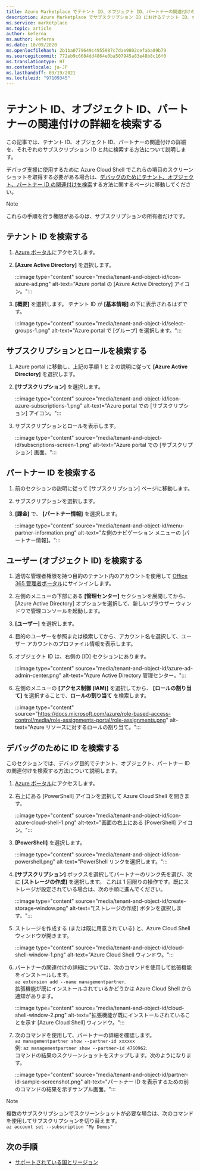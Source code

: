 ```yaml
---
title: Azure Marketplace でテナント ID、オブジェクト ID、パートナーの関連付けの詳細を検索する
description: Azure Marketplace でサブスクリプション ID におけるテナント ID、オブジェクト ID、パートナーの関連付けの詳細を検索する方法。
ms.service: marketplace
ms.topic: article
author: keferna
ms.author: keferna
ms.date: 10/09/2020
ms.openlocfilehash: 2b1ba0779649c4955987c7dae9802cefaba89b79
ms.sourcegitcommit: 772eb9c6684dd4864e0ba507945a83e48b8c16f0
ms.translationtype: HT
ms.contentlocale: ja-JP
ms.lasthandoff: 03/19/2021
ms.locfileid: "97109345"
---
```

# <a name="find-tenant-id-object-id-and-partner-association-details"></a>テナント ID、オブジェクト ID、パートナーの関連付けの詳細を検索する

この記事では、テナント ID、オブジェクト ID、パートナーの関連付けの詳細を、それぞれのサブスクリプション ID と共に検索する方法について説明します。

デバッグ支援に使用するために Azure Cloud Shell でこれらの項目のスクリーンショットを取得する必要がある場合は、[デバッグのためにテナント、オブジェクト、パートナー ID の関連付けを検索](#find-ids-for-debugging)する方法に関するページに移動してください。

>[!Note]
> これらの手順を行う権限があるのは、サブスクリプションの所有者だけです。

## <a name="find-tenant-id"></a>テナント ID を検索する

1. [Azure ポータル](https://ms.portal.azure.com/)にアクセスします。
2. **[Azure Active Directory]** を選択します。

    :::image type="content" source="media/tenant-and-object-id/icon-azure-ad.png" alt-text="Azure portal の [Azure Active Directory] アイコン。":::

3. **[概要]** を選択します。 テナント ID が **[基本情報]** の下に表示されるはずです。

    :::image type="content" source="media/tenant-and-object-id/select-groups-1.png" alt-text="Azure portal で [グループ] を選択します。":::

## <a name="find-subscriptions-and-roles"></a>サブスクリプションとロールを検索する

1. Azure portal に移動し、上記の手順 1 と 2 の説明に従って **[Azure Active Directory]** を選択します。
2. **[サブスクリプション]** を選択します。

    :::image type="content" source="media/tenant-and-object-id/icon-azure-subscriptions-1.png" alt-text="Azure portal での [サブスクリプション] アイコン。":::

3. サブスクリプションとロールを表示します。

    :::image type="content" source="media/tenant-and-object-id/subscriptions-screen-1.png" alt-text="Azure portal での [サブスクリプション] 画面。":::

## <a name="find-partner-id"></a>パートナー ID を検索する

1. 前のセクションの説明に従って [サブスクリプション] ページに移動します。
2. サブスクリプションを選択します。
3. **[課金]** で、 **[パートナー情報]** を選択します。

    :::image type="content" source="media/tenant-and-object-id/menu-partner-information.png" alt-text="左側のナビゲーション メニューの [パートナー情報]。":::

## <a name="find-user-object-id"></a>ユーザー (オブジェクト ID) を検索する

1. 適切な管理者権限を持つ目的のテナント内のアカウントを使用して [Office 365 管理者ポータル](https://portal.office.com/adminportal/home)にサインインします。
2. 左側のメニューの下部にある **[管理センター]** セクションを展開してから、[Azure Active Directory] オプションを選択して、新しいブラウザー ウィンドウで管理コンソールを起動します。
3. **[ユーザー]** を選択します。
4. 目的のユーザーを参照または検索してから、アカウント名を選択して、ユーザー アカウントのプロファイル情報を表示します。
5. オブジェクト ID は、右側の [ID] セクションにあります。

    :::image type="content" source="media/tenant-and-object-id/azure-ad-admin-center.png" alt-text="Azure Active Directory 管理センター。":::

6. 左側のメニューの **[アクセス制御 (IAM)]** を選択してから、 **[ロールの割り当て]** を選択することで、**ロールの割り当て** を検索します。

    :::image type="content" source="https://docs.microsoft.com/azure/role-based-access-control/media/role-assignments-portal/role-assignments.png" alt-text="Azure リソースに対するロールの割り当て。":::

## <a name="find-ids-for-debugging"></a>デバッグのために ID を検索する

このセクションでは、デバッグ目的でテナント、オブジェクト、パートナー ID の関連付けを検索する方法について説明します。

1. [Azure ポータル](https://ms.portal.azure.com/)にアクセスします。
2. 右上にある [PowerShell] アイコンを選択して Azure Cloud Shell を開きます。

    :::image type="content" source="media/tenant-and-object-id/icon-azure-cloud-shell-1.png" alt-text="画面の右上にある [PowerShell] アイコン。":::

3. **[PowerShell]** を選択します。

    :::image type="content" source="media/tenant-and-object-id/icon-powershell.png" alt-text="PowerShell リンクを選択します。":::

4. **[サブスクリプション]** ボックスを選択してパートナーのリンク先を選び、次に **[ストレージの作成]** を選択します。 これは 1 回限りの操作です。既にストレージが設定されている場合は、次の手順に進んでください。

    :::image type="content" source="media/tenant-and-object-id/create-storage-window.png" alt-text="[ストレージの作成] ボタンを選択します。":::

5. ストレージを作成する (または既に用意されている) と、Azure Cloud Shell ウィンドウが開きます。

    :::image type="content" source="media/tenant-and-object-id/cloud-shell-window-1.png" alt-text="Azure Cloud Shell ウィンドウ。":::

6. パートナーの関連付けの詳細については、次のコマンドを使用して拡張機能をインストールします。<br>`az extension add --name managementpartner`.<br>拡張機能が既にインストールされているかどうかは Azure Cloud Shell から通知があります。

    :::image type="content" source="media/tenant-and-object-id/cloud-shell-window-2.png" alt-text="拡張機能が既にインストールされていることを示す [Azure Cloud Shell] ウィンドウ。":::

7. 次のコマンドを使用して、パートナーの詳細を確認します。<br>`az managementpartner show --partner-id xxxxxx`<br>例: `az managementpartner show --partner-id 4760962`.<br>コマンドの結果のスクリーンショットをスナップします。次のようになります。

    :::image type="content" source="media/tenant-and-object-id/partner-id-sample-screenshot.png" alt-text="パートナー ID を表示するための前のコマンドの結果を示すサンプル画面。":::

>[!NOTE]
>複数のサブスクリプションでスクリーンショットが必要な場合は、次のコマンドを使用してサブスクリプションを切り替えます。<br>`az account set --subscription "My Demos"`

## <a name="next-steps"></a>次の手順

- [サポートされている国とリージョン](sell-from-countries.md)